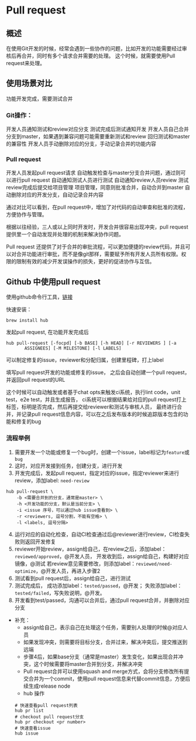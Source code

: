 # Pull request

## 概述

在使用Git开发的时候，经常会遇到一些协作的问题，比如开发的功能需要经过审核后再合并，同时有多个请求合并需要的处理。
这个时候，就需要使用Pull request来处理。

## 使用场景对比

功能开发完成，需要测试合并

### Git操作：

开发人员通知测试和review对应分支
测试完成后测试通知开发
开发人员自己合并分支到master，如果遇到兼容问题可能需要重新测试和review
回归测试和master的兼容性
开发人员手动删除对应的分支，手动记录合并的功能内容

### Pull request

开发人员发起pull request请求
自动触发检查与master分支合并问题，通过则可以进行pull request
自动通知测试人员进行测试
自动通知review人员review
测试review完成后提交给项目管理
项目管理，同意则批准合并，自动合并到master
自动删除对应的开发分支，自动记录合并内容


通过对比可以看到，在pull request中，增加了对代码的自动审查和批准的流程，方便协作与管理。

根据以往经验，三人或以上同时开发时，开发合并很容易出现冲突，pull request提供里一个自动发现并处理的机制来解决协作问题。

Pull request 还提供了对于合并的审批流程，可以更加便捷的review代码，并且可以对合并功能进行审批，而不是像git那样，需要赋予所有开发人员所有权限。权限的限制有效的减少开发误操作的损失，更好的促进协作与互信。



## Github 中使用pull request

使用github命令行工具，[链接](https://hub.github.com/)

快速安装：

```
brew install hub
```

发起pull request, 在功能开发完成后

```
hub pull-request [-focpd] [-b BASE] [-h HEAD] [-r REVIEWERS ] [-a
       ASSIGNEES] [-M MILESTONE] [-l LABELS]
```

可以制定修复的issue，reviewer和分配归属，创建里程碑，打上label

填写pull request开发的功能或修复的issue，
之后会自动创建一个pull request，并返回pull request的URL

这个时候可以自动触发或者基于chat opts来触发ci系统，执行lint code，unit test，e2e test，并且生成报告，
ci系统可以根据结果给对应的pull request打上标签，标明是否完成，然后再提交给reviewer和测试与审核人员，
最终进行合并，并记录pull request信息内容，可以在之后发布版本的时候追踪版本包含的功能和修复的bug


### 流程举例

1. 需要开发一个功能或修复一个bug时，创建一个issue，label标记为`feature`或`bug`
2. 这时，对应开发接到任务，创建分支，进行开发
3. 开发完成后，发起pull request，指定对应的issue，指定reviewer来进行review，添加label: `need-review`
```
hub pull-request \
    -b <需要合并到的分支，通常是master> \
    -h <开发功能的分支，默认是当前分支> \
    -i <issue 序号，可以通过hub issue查看到> \
    -r <reviewers, 逗号分割，不能有空格> \
    -l <labels, 逗号分隔>
```
4. 运行对应的自动化检查，自动CI检查通过后@reviewer进行review，CI检查失败则返回开发修复
5. reviewer开始review，assign给自己，在review之后，添加label：`reviewed/approved`，@开发人员，
开发收到后，assign给自己，构建好对应镜像，@测试
若review意见需要修改，则添加label：`reviewed/need-optimize`，@开发人员，再进入步骤2
6. 测试看到pull request后，assign给自己，进行测试
7. 测试完成后，
成功添加label：`tested/passed`，@开发；
失败添加label：`tested/failed`，写失败说明，@开发。
8. 开发看到test/passed，沟通可以合并后，通过pull request合并，并删除对应分支

* 补充：
    * assign给自己，表示自己在处理这个任务，需要别人处理的时候@对应人员
    * 如果发现冲突，则需要将目标分支，合并过来，解决冲突后，提交推送到远端
    * 步骤4后，如果base分支（通常是master）发生变化，如果出现合并冲突，这个时候需要将master合并到分支，并解决冲突
    * Pull request合并可以使用squash and merge方式，会将分支修改所有提交合并为一个commit，使用pull request信息来代替commit信息，方便后续生成release node
    * hub 操作
    ```
    # 快速查看pull request列表
    hub pr list
    # checkout pull request分支
    hub pr checkout <pr number>
    # 快速查看issue
    hub issue
    ```
